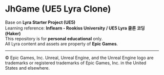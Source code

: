 # JhGame (UE5 Lyra Clone)

Base on **Lyra Starter Project (UE5)**  
Learning reference: **Inflearn - Rookiss University / UE5 Lyra 클론 코딩 (Haker)**  
This repository is for **personal educational** only.  
All Lyra content and assets are property of **Epic Games**.

---
© Epic Games, Inc. Unreal, Unreal Engine, and the Unreal Engine logo are trademarks or registered trademarks of Epic Games, Inc. in the United States and elsewhere.
